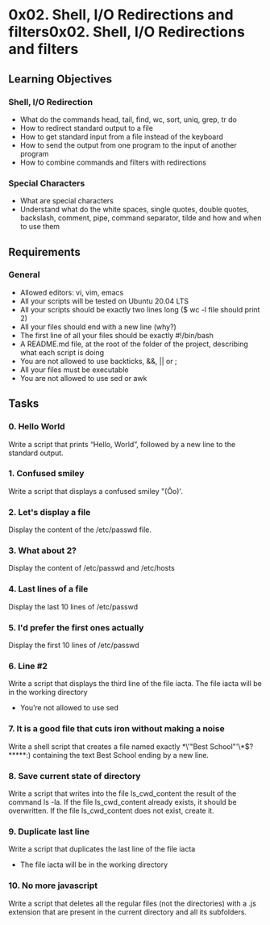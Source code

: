 # 0x02. Shell, I/O Redirections and filters0x02. Shell, I/O Redirections and filters
## Learning Objectives
### Shell, I/O Redirection
- What do the commands head, tail, find, wc, sort, uniq, grep, tr do
- How to redirect standard output to a file
- How to get standard input from a file instead of the keyboard
- How to send the output from one program to the input of another program
- How to combine commands and filters with redirections
### Special Characters
- What are special characters
- Understand what do the white spaces, single quotes, double quotes, backslash, comment, pipe, command separator, tilde and how and when to use them
## Requirements
### General
- Allowed editors: vi, vim, emacs
- All your scripts will be tested on Ubuntu 20.04 LTS
- All your scripts should be exactly two lines long ($ wc -l file should print 2)
- All your files should end with a new line (why?)
- The first line of all your files should be exactly #!/bin/bash
- A README.md file, at the root of the folder of the project, describing what each script is doing
- You are not allowed to use backticks, &&, || or ;
- All your files must be executable
- You are not allowed to use sed or awk
## Tasks
### 0. Hello World
Write a script that prints “Hello, World”, followed by a new line to the standard output.
### 1. Confused smiley
Write a script that displays a confused smiley "(Ôo)'.
### 2. Let's display a file
Display the content of the /etc/passwd file.
### 3. What about 2?
Display the content of /etc/passwd and /etc/hosts
### 4. Last lines of a file
Display the last 10 lines of /etc/passwd
### 5. I'd prefer the first ones actually
Display the first 10 lines of /etc/passwd
### 6. Line #2
Write a script that displays the third line of the file iacta.
The file iacta will be in the working directory
- You’re not allowed to use sed
### 7. It is a good file that cuts iron without making a noise
Write a shell script that creates a file named exactly \*\\'"Best School"\'\\*$\?\*\*\*\*\*:) containing the text Best School ending by a new line.
### 8. Save current state of directory
Write a script that writes into the file ls_cwd_content the result of the command ls -la. If the file ls_cwd_content already exists, it should be overwritten. If the file ls_cwd_content does not exist, create it.
### 9. Duplicate last line
Write a script that duplicates the last line of the file iacta
- The file iacta will be in the working directory
### 10. No more javascript
Write a script that deletes all the regular files (not the directories) with a .js extension that are present in the current directory and all its subfolders.
